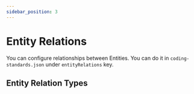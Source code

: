 ```yaml
---
sidebar_position: 3
---
```


# Entity Relations

You can configure relationships between Entities. You can do it in `coding-standards.json` under `entityRelations` key.

## Entity Relation Types
